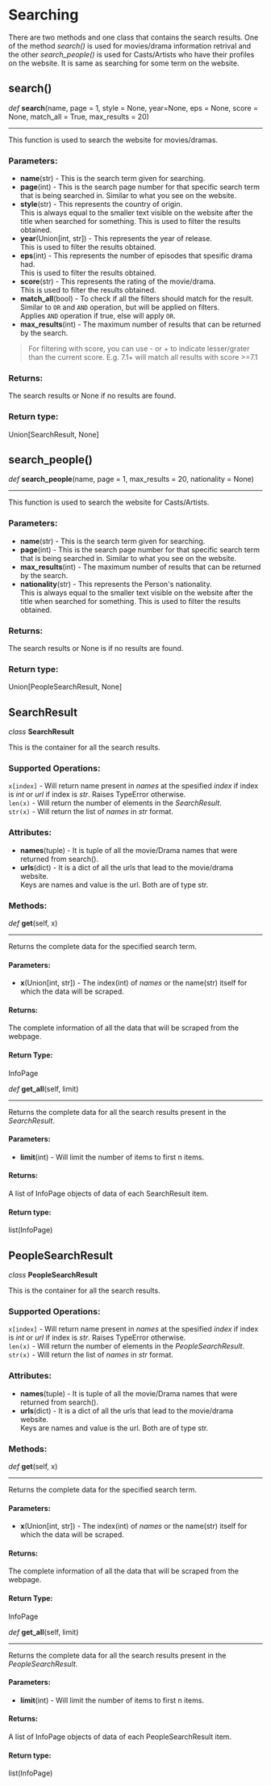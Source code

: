 # Searching
There are two methods and one class that contains the search results.
One of the method _search()_ is used for movies/drama information retrival 
and the other _search_people()_ is used for Casts/Artists who have their profiles on the website.
It is same as searching for some term on the website. 
## **search()**

_def_ **search**(name, page = 1, style = None, year=None, eps = None, score = None,
           match_all = True, max_results = 20)
***
This function is used to search the website for movies/dramas.

### Parameters:
- **name**(str) - This is the search term given for searching.
- **page**(int) - This is the search page number for that specific search term that is being searched in. Similar to what you see on the website.
- **style**(str) - This represents the country of origin.  
This is always equal to the smaller text visible on the website after the title when searched for something.
This is used to filter the results obtained.  
- **year**(Union[int, str]) - This represents the year of release.  
This is used to filter the results obtained.
- **eps**(int) - This represents the number of episodes that spesific drama had.  
This is used to filter the results obtained.
- **score**(str) - This represents the rating of the movie/drama.  
This is used to filter the results obtained.
- **match_all**(bool) - To check if all the filters should match for the result.  
Similar to `OR` and `AND` operation, but will be applied on filters.  
Applies `AND` operation if true, else will apply `OR`.
- **max_results**(int) - The maximum number of results that can be returned by the search.

> For filtering with score, you can use - or + to indicate lesser/grater than the 
> current score. E.g. 7.1+ will match all results with score >=7.1

### Returns:
The search results or None if no results are found.

### Return type:
Union[SearchResult, None]  

## **search_people()**

_def_ **search_people**(name, page = 1, max_results = 20, 
                    nationality = None)
***
This function is used to search the website for Casts/Artists.

### Parameters:
- **name**(str) - This is the search term given for searching.
- **page**(int) - This is the search page number for that specific search term that is being searched in. Similar to what you see on the website.
- **max_results**(int) - The maximum number of results that can be returned by the search.
- **nationality**(str) - This represents the Person's nationality.  
This is always equal to the smaller text visible on the website after the title when searched for something.
This is used to filter the results obtained.

### Returns:
The search results or None is if no results are found.

### Return type:
Union[PeopleSearchResult, None]

## **SearchResult**
_class_ **SearchResult**

This is the container for all the search results.

### Supported Operations:

`x[index]` - Will return name present in _names_ at the spesified _index_ if index is _int_ or _url_ if index is _str_. Raises TypeError otherwise.  
`len(x)` - Will return the number of elements in the _SearchResult_.  
`str(x)` - Will return the list of _names_ in _str_ format.

### Attributes:
- **names**(tuple) - It is tuple of all the movie/Drama names that were returned from search().
- **urls**(dict) - It is a dict of all the urls that lead to the movie/drama website.  
Keys are names and value is the url. Both are of type str.

### Methods:
_def_ **get**(self, x)
***
Returns the complete data for the specified search term.
#### Parameters:
- **x**(Union[int, str]) - The index(int) of _names_ or the name(str) itself for which the data will be scraped.

#### Returns:
The complete information of all the data that will be scraped from the webpage.

#### Return Type:
InfoPage  

_def_ **get_all**(self, limit)
***
Returns the complete data for all the search results present in the _SearchResult_.
#### Parameters:
- **limit**(int) - Will limit the number of items to first n items.

#### Returns:
A list of InfoPage objects of data of each SearchResult item.

#### Return type:
list(InfoPage)



## **PeopleSearchResult**
_class_ **PeopleSearchResult**

This is the container for all the search results.

### Supported Operations:

`x[index]` - Will return name present in _names_ at the spesified _index_ if index is _int_ or _url_ if index is _str_. Raises TypeError otherwise.  
`len(x)` - Will return the number of elements in the _PeopleSearchResult_.  
`str(x)` - Will return the list of _names_ in _str_ format.

### Attributes:
- **names**(tuple) - It is tuple of all the movie/Drama names that were returned from search().
- **urls**(dict) - It is a dict of all the urls that lead to the movie/drama website.  
Keys are names and value is the url. Both are of type str.

### Methods:
_def_ **get**(self, x)
***
Returns the complete data for the specified search term.
#### Parameters:
- **x**(Union[int, str]) - The index(int) of _names_ or the name(str) itself for which the data will be scraped.

#### Returns:
The complete information of all the data that will be scraped from the webpage.

#### Return Type:
InfoPage  

_def_ **get_all**(self, limit)
***
Returns the complete data for all the search results present in the _PeopleSearchResult_.
#### Parameters:
- **limit**(int) - Will limit the number of items to first n items.

#### Returns:
A list of InfoPage objects of data of each PeopleSearchResult item.

#### Return type:
list(InfoPage)
